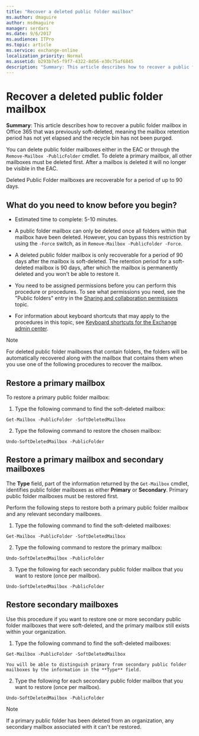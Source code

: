 ```yaml
---
title: "Recover a deleted public folder mailbox"
ms.author: dmaguire
author: msdmaguire
manager: serdars
ms.date: 9/6/2017
ms.audience: ITPro
ms.topic: article
ms.service: exchange-online
localization_priority: Normal
ms.assetid: b293b7e5-f9f7-4322-8d56-e30c75af6845
description: "Summary: This article describes how to recover a public folder mailbox in Office 365 that was previously soft-deleted, meaning the mailbox retention period has not yet elapsed and the recycle bin has not been purged."
---
```


# Recover a deleted public folder mailbox

 **Summary**: This article describes how to recover a public folder mailbox in Office 365 that was previously soft-deleted, meaning the mailbox retention period has not yet elapsed and the recycle bin has not been purged.
  
You can delete public folder mailboxes either in the EAC or through the  `Remove-Mailbox -PublicFolder` cmdlet. To delete a primary mailbox, all other mailboxes must be deleted first. After a mailbox is deleted it will no longer be visible in the EAC. 
  
Deleted Public Folder mailboxes are recoverable for a period of up to 90 days.
  
## What do you need to know before you begin?

- Estimated time to complete: 5-10 minutes.
    
- A public folder mailbox can only be deleted once all folders within that mailbox have been deleted. However, you can bypass this restriction by using the  `-Force` switch, as in  `Remove-Mailbox -PublicFolder -Force`.
    
- A deleted public folder mailbox is only recoverable for a period of 90 days after the mailbox is soft-deleted. The retention period for a soft-deleted mailbox is 90 days, after which the mailbox is permanently deleted and you won't be able to restore it.
    
- You need to be assigned permissions before you can perform this procedure or procedures. To see what permissions you need, see the "Public folders" entry in the [Sharing and collaboration permissions](https://technet.microsoft.com/library/b7fa4b7c-1266-45bd-a14b-f66be0459cc5.aspx) topic. 
    
- For information about keyboard shortcuts that may apply to the procedures in this topic, see [Keyboard shortcuts for the Exchange admin center](../../accessibility/keyboard-shortcuts-in-admin-center.md).
    
> [!NOTE]
> For deleted public folder mailboxes that contain folders, the folders will be automatically recovered along with the mailbox that contains them when you use one of the following procedures to recover the mailbox. 
  
## Restore a primary mailbox

To restore a primary public folder mailbox:
  
1. Type the following command to find the soft-deleted mailbox:
    
  ```
  Get-Mailbox -PublicFolder -SoftDeletedMailbox
  ```

2. Type the following command to restore the chosen mailbox:
    
  ```
  Undo-SoftDeletedMailbox -PublicFolder 
  ```

## Restore a primary mailbox and secondary mailboxes

The **Type** field, part of the information returned by the  `Get-Mailbox` cmdlet, identifies public folder mailboxes as either **Primary** or **Secondary**. Primary public folder mailboxes must be restored first.
  
Perform the following steps to restore both a primary public folder mailbox and any relevant secondary mailboxes.
  
1. Type the following command to find the soft-deleted mailboxes:
    
  ```
  Get-Mailbox -PublicFolder -SoftDeletedMailbox
  ```

2. Type the following command to restore the primary mailbox:
    
  ```
  Undo-SoftDeletedMailbox -PublicFolder 
  ```

3. Type the following for each secondary public folder mailbox that you want to restore (once per mailbox).
    
  ```
  Undo-SoftDeletedMailbox -PublicFolder
  ```

## Restore secondary mailboxes

Use this procedure if you want to restore one or more secondary public folder mailboxes that were soft-deleted, and the primary mailbox still exists within your organization.
  
1. Type the following command to find the soft-deleted mailboxes:
    
  ```
  Get-Mailbox -PublicFolder -SoftDeletedMailbox
  ```

    You will be able to distinguish primary from secondary public folder mailboxes by the information in the **Type** field. 
    
2. Type the following for each secondary public folder mailbox that you want to restore (once per mailbox).
    
  ```
  Undo-SoftDeletedMailbox -PublicFolder
  ```

> [!NOTE]
> If a primary public folder has been deleted from an organization, any secondary mailbox associated with it can't be restored. 
  

